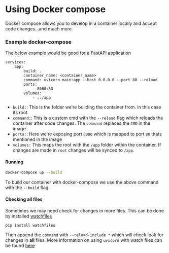 # Using Docker compose 

Docker compose allows you to develop in a container locally and accept code changes...and much more

### Example docker-compose

The below example would be good for a FastAPI application

```docker
services:
    app:
        build: .
        container_name: <container_name>
        command: uvicorn main:app --host 0.0.0.0 --port 80 --reload
        ports:
            - 8080:80
        volumes:
            - .:/app
```

- `build:`: This is the folder we're building the container from. In this case its root.
- `command:`: This is a custom cmd with the `--reload` flag which reloads the container after code changes. The `command` replaces the `CMD` in the image.
- `ports:`: Here we're exposing port `8080` which is mapped to port `80` thats mentioned in the image
- `volumes:` This maps the root with the `/app` folder within the container. If changes are made in `root` changes will be synced to `/app`.

#### Running 

```zsh
docker-compose up --build
```

To build our container with docker-compose we use the above command with the `--build` flag.

#### Checking all files

Sometimes we may need check for changes in more files. This can be done by installed [watchfiles](https://watchfiles.helpmanual.io/)

```zsh
pip install watchfiles
```

Then append the `command` with `--reload-include *` which will check look for changes in **all** files. More information on using `uvicorn` with watch files can be found [here](https://www.uvicorn.org/settings/#reloading-with-watchfiles)